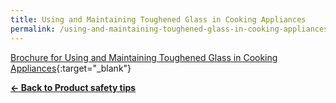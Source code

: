 ```yaml
---
title: Using and Maintaining Toughened Glass in Cooking Appliances
permalink: /using-and-maintaining-toughened-glass-in-cooking-appliances
---
```


[Brochure for Using and Maintaining Toughened Glass in Cooking Appliances](/images/product-safety-tips/toughened-glass-brochure.pdf){:target="_blank"}

**[&#8592; Back to Product safety tips](/consumers/product-safety-tips/electronics-and-appliances)**
